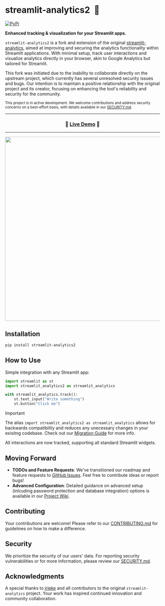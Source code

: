 
# streamlit-analytics2 &nbsp;👀

[![PyPi](https://img.shields.io/pypi/v/streamlit-analytics2)](https://pypi.org/project/streamlit-analytics2/)

**Enhanced tracking & visualization for your Streamlit apps.**

`streamlit-analytics2` is a fork and extension of the original [streamlit-analytics](https://github.com/jrieke/streamlit-analytics), aimed at improving and securing the analytics functionality within Streamlit applications. With minimal setup, track user interactions and visualize analytics directly in your browser, akin to Google Analytics but tailored for Streamlit.

This fork was initiated due to the inability to collaborate directly on the upstream project, which currently has several unresolved security issues and bugs. Our intention is to maintain a positive relationship with the original project and its creator, focusing on enhancing the tool's reliability and security for the community.

<sup>This project is in active development. We welcome contributions and address security concerns on a best-effort basis, with details available in our [SECURITY.md](.github/SECURITY.md).</sup>

---

<h3 align="center">
  🎈 <a href="https://share.streamlit.io/jrieke/streamlit-analytics2/main/examples/pages/sharing-demo.py?analytics=on">Live Demo</a> 🎈
</h3>

---

<p align="center">
    <a href="https://share.streamlit.io/jrieke/streamlit-analytics2/main/examples/sharing-demo.py?analytics=on"><img src="images/example.png" width=600></a>
</p>

## Installation

```bash
pip install streamlit-analytics2
```

## How to Use

Simple integration with any Streamlit app:

```python
import streamlit as st
import streamlit_analytics2 as streamlit_analytics

with streamlit_analytics.track():
    st.text_input("Write something")
    st.button("Click me")
```
> [!IMPORTANT]
> The alias ```import streamlit_analytics2 as streamlit_analytics``` allows for backwards compatibility and reduces any unecessary changes in your exisitng codebase. Check out our [Migration Guide](https://github.com/444B/streamlit-analytics2/wiki/0.--Migration-Guide-from-streamlit%E2%80%90analytics-to-streamlit%E2%80%90analytics2) for more info.

All interactions are now tracked, supporting all standard Streamlit widgets.

## Moving Forward

- **TODOs and Feature Requests**: We've transitioned our roadmap and feature requests to [GitHub Issues](https://github.com/your-repo/streamlit-analytics2/issues). Feel free to contribute ideas or report bugs!
- **Advanced Configuration**: Detailed guidance on advanced setup (inlcuding password protection and database integration) options is available in our [Project Wiki](https://github.com/444B/streamlit-analytics2/wiki).

## Contributing

Your contributions are welcome! Please refer to our [CONTRIBUTING.md](.github/CONTRIBUTING.md) for guidelines on how to make a difference.

## Security

We prioritize the security of our users' data. For reporting security vulnerabilities or for more information, please review our [SECURITY.md](.github/SECURITY.md).

## Acknowledgments

A special thanks to [jrieke](https://github.com/jrieke) and all contributors to the original `streamlit-analytics` project. Your work has inspired continued innovation and community collaboration.
